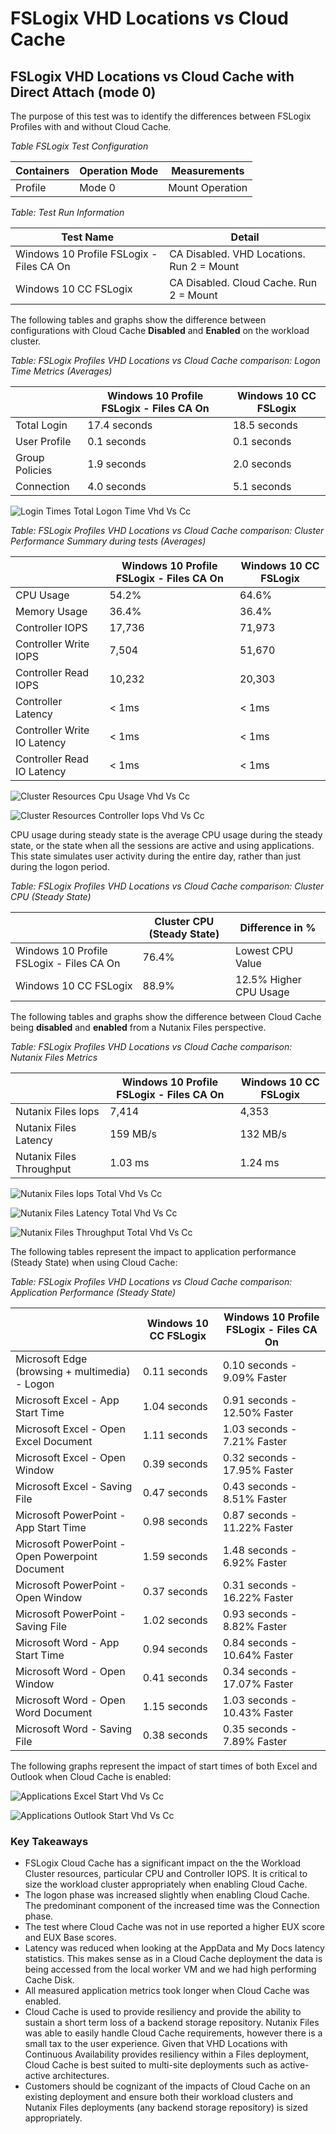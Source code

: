 # FSLogix VHD Locations vs Cloud Cache

## FSLogix VHD Locations vs Cloud Cache with Direct Attach (mode 0)

The purpose of this test was to identify the differences between FSLogix Profiles with and without Cloud Cache.

_Table FSLogix Test Configuration_

| Containers | Operation Mode | Measurements |
| --- | --- | --- |
| Profile | Mode 0 | Mount Operation |

_Table: Test Run Information_

| **Test Name** | **Detail** | 
| --- | --- |
| Windows 10 Profile FSLogix - Files CA On | CA Disabled. VHD Locations. Run 2 = Mount | 
| Windows 10 CC FSLogix | CA Disabled. Cloud Cache. Run 2 = Mount |

The following tables and graphs show the difference between configurations with Cloud Cache **Disabled** and **Enabled** on the workload cluster.

_Table: FSLogix Profiles VHD Locations vs Cloud Cache comparison: Logon Time Metrics (Averages)_

|  | **Windows 10 Profile FSLogix - Files CA On** | **Windows 10 CC FSLogix** |
| --- | --- | --- |
| Total Login | 17.4 seconds | 18.5 seconds |  | 
| User Profile | 0.1 seconds | 0.1 seconds | 
| Group Policies | 1.9 seconds | 2.0 seconds | 
| Connection | 4.0 seconds| 5.1 seconds | 

![Login Times Total Logon Time Vhd Vs Cc](../images/login_times_total_logon_time_vhd_vs_cc.png "Login Times Total Logon Time Vhd Vs Cc")

_Table: FSLogix Profiles VHD Locations vs Cloud Cache comparison: Cluster Performance Summary during tests (Averages)_ 

|  | **Windows 10 Profile FSLogix - Files CA On** | **Windows 10 CC FSLogix** |
| --- | --- | --- |
| CPU Usage | 54.2% | 64.6% |
| Memory Usage | 36.4% | 36.4% |
| Controller IOPS | 17,736 | 71,973 |
| Controller Write IOPS | 7,504 | 51,670 |
| Controller Read IOPS | 10,232 | 20,303 |
| Controller Latency | < 1ms | < 1ms|
| Controller Write IO Latency | < 1ms | < 1ms |
| Controller Read IO Latency | < 1ms | < 1ms |

![Cluster Resources Cpu Usage Vhd Vs Cc](../images/cluster_resources_cpu_usage_vhd_vs_cc.png "Cluster Resources Cpu Usage Vhd Vs Cc")

![Cluster Resources Controller Iops Vhd Vs Cc](../images/cluster_resources_controller_iops_vhd_vs_cc.png "Cluster Resources Controller Iops Vhd Vs Cc")

CPU usage during steady state is the average CPU usage during the steady state, or the state when all the sessions are active and using applications. This state simulates user activity during the entire day, rather than just during the logon period.

_Table: FSLogix Profiles VHD Locations vs Cloud Cache comparison: Cluster CPU (Steady State)_

|  | **Cluster CPU (Steady State)** | **Difference in %** |
| --- | --- | --- |
| Windows 10 Profile FSLogix - Files CA On | 76.4% | Lowest CPU Value |
| Windows 10 CC FSLogix | 88.9% | 12.5% Higher CPU Usage |

The following tables and graphs show the difference between Cloud Cache being **disabled** and **enabled** from a Nutanix Files perspective.

_Table: FSLogix Profiles VHD Locations vs Cloud Cache comparison: Nutanix Files Metrics_

|  | **Windows 10 Profile FSLogix - Files CA On** | **Windows 10 CC FSLogix** |
| --- | --- | --- |
| Nutanix Files Iops | 7,414 | 4,353 |
| Nutanix Files Latency | 159 MB/s | 132 MB/s |
| Nutanix Files Throughput | 1.03 ms | 1.24 ms |


![Nutanix Files Iops Total Vhd Vs Cc](../images/nutanix_files_iops_total_vhd_vs_cc.png "Nutanix Files Iops Total Vhd Vs Cc")

![Nutanix Files Latency Total Vhd Vs Cc](../images/nutanix_files_latency_total_vhd_vs_cc.png "Nutanix Files Latency Total Vhd Vs Cc")

![Nutanix Files Throughput Total Vhd Vs Cc](../images/nutanix_files_throughput_total_vhd_vs_cc.png "Nutanix Files Throughput Total Vhd Vs Cc")

<!--JK: Sven, I added these as I liked them in the context of this comparison, but happy if you want to remove them-->

The following tables represent the impact to application performance (Steady State) when using Cloud Cache:

_Table: FSLogix Profiles VHD Locations vs Cloud Cache comparison: Application Performance (Steady State)_

|  | **Windows 10 CC FSLogix** | **Windows 10 Profile FSLogix - Files CA On** |
| --- | --- | --- |
| Microsoft Edge (browsing + multimedia) - Logon | 0.11 seconds | 0.10 seconds - 9.09% Faster | 
| Microsoft Excel - App Start Time | 1.04 seconds | 0.91 seconds - 12.50% Faster | 
| Microsoft Excel - Open Excel Document | 1.11 seconds | 1.03 seconds - 7.21% Faster | 
| Microsoft Excel - Open Window | 0.39 seconds | 0.32 seconds - 17.95% Faster | 
| Microsoft Excel - Saving File | 0.47 seconds | 0.43 seconds - 8.51% Faster | 
| Microsoft PowerPoint - App Start Time | 0.98 seconds | 0.87 seconds - 11.22% Faster | 
| Microsoft PowerPoint - Open Powerpoint Document | 1.59 seconds | 1.48 seconds - 6.92% Faster | 
| Microsoft PowerPoint - Open Window | 0.37 seconds | 0.31 seconds - 16.22% Faster | 
| Microsoft PowerPoint - Saving File | 1.02 seconds | 0.93 seconds - 8.82% Faster | 
| Microsoft Word - App Start Time | 0.94 seconds | 0.84 seconds - 10.64% Faster | 
| Microsoft Word - Open Window | 0.41 seconds | 0.34 seconds - 17.07% Faster | 
| Microsoft Word - Open Word Document | 1.15 seconds | 1.03 seconds - 10.43% Faster | 
| Microsoft Word - Saving File | 0.38 seconds | 0.35 seconds - 7.89% Faster | 

The following graphs represent the impact of start times of both Excel and Outlook when Cloud Cache is enabled:

![Applications Excel Start Vhd Vs Cc](../images/applications_excel_start_vhd_vs_cc.png "Applications Excel Start Vhd Vs Cc")

![Applications Outlook Start Vhd Vs Cc](../images/applications_outlook_start_vhd_vs_cc.png "Applications Outlook Start Vhd Vs Cc")

### Key Takeaways

-  FSLogix Cloud Cache has a significant impact on the the Workload Cluster resources, particular CPU and Controller IOPS. It is critical to size the workload cluster appropriately when enabling Cloud Cache.
-  The logon phase was increased slightly when enabling Cloud Cache. The predominant component of the increased time was the Connection phase.
-  The test where Cloud Cache was not in use reported a higher EUX score and EUX Base scores.
-  Latency was reduced when looking at the AppData and My Docs latency statistics. This makes sense as in a Cloud Cache deployment the data is being accessed from the local worker VM and we had high performing Cache Disk.
-  All measured application metrics took longer when Cloud Cache was enabled.
-  Cloud Cache is used to provide resiliency and provide the ability to sustain a short term loss of a backend storage repository. Nutanix Files was able to easily handle Cloud Cache requirements, however there is a small tax to the user experience. Given that VHD Locations with Continuous Availability provides resiliency within a Files deployment, Cloud Cache is best suited to multi-site deployments such as active-active architectures.
-  Customers should be cognizant of the impacts of Cloud Cache on an existing deployment and ensure both their workload clusters and Nutanix Files deployments (any backend storage repository) is sized appropriately. 